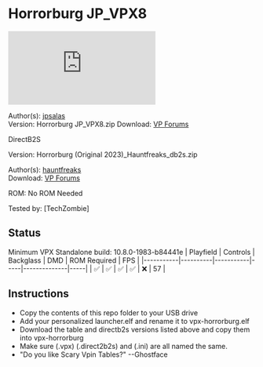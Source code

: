 # Horrorburg JP_VPX8

![Table Preview](https://www.vpforums.org/index.php?app=downloads&module=display&section=screenshot&record=113654&id=17575&full=1)

Author(s): [jpsalas](https://www.vpforums.org/index.php?showuser=277)  
Version: Horrorburg JP_VPX8.zip
Download:  [VP Forums](https://www.vpforums.org/index.php?app=downloads&showfile=17575)

DirectB2S

Version: Horrorburg (Original 2023)_Hauntfreaks_db2s.zip 

Author(s): [hauntfreaks](https://www.vpforums.org/index.php?showuser=73849)  
Download:  [VP Forums](https://www.vpforums.org/index.php?app=downloads&showfile=17602)

ROM:
No ROM Needed

Tested by:
[TechZombie]

## Status 

Minimum VPX Standalone build: 10.8.0-1983-b84441e
| Playfield | Controls | Backglass | DMD | ROM Required | FPS | 
|-----------|----------|-----------|-----|--------------|-----|
| :white_check_mark: | :white_check_mark: | :white_check_mark: | :white_check_mark: | :x: | 57 |

## Instructions

- Copy the contents of this repo folder to your USB drive
- Add your personalized launcher.elf and rename it to vpx-horrorburg.elf
- Download the table and directb2s versions listed above and copy them into vpx-horrorburg
- Make sure (.vpx) (.direct2b2s) and (.ini) are all named the same. 
- "Do you like Scary Vpin Tables?" --Ghostface